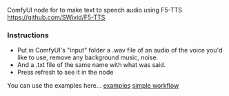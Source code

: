 

ComfyUI node for to make text to speech audio using F5-TTS
https://github.com/SWivid/F5-TTS

### Instructions

* Put in ComfyUI's "input" folder a .wav file of an audio of the voice you'd like to use, remove any background music, noise.
* And a .txt file of the same name with what was said.
* Press refresh to see it in the node

You can use the examples here...
[examples](examples/)
[simple workflow](examples/simple_ComfyUI_F5TTS_workflow.json)


